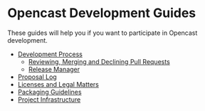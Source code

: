 Opencast Development Guides
===========================

These guides will help you if you want to participate in Opencast development.


 - [Development Process](development.md)
    - [Reviewing, Merging and Declining Pull Requests](reviewing-and-merging.md)
    - [Release Manager](release-manager.md)
 - [Proposal Log](proposal-log.md)
 - [Licenses and Legal Matters](license.md)
 - [Packaging Guidelines](packaging.md)
 - [Project Infrastructure](infrastructure/index.md)
